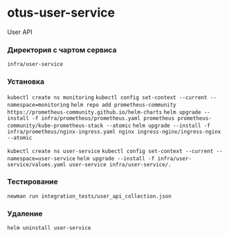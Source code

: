 # otus-user-service
User API

### Директория с чартом сервиса

`infra/user-service`

### Установка

`kubectl create ns monitoring`
`kubectl config set-context --current --namespace=monitoring`
`helm repo add prometheus-community https://prometheus-community.github.io/helm-charts`
`helm upgrade --install -f infra/prometheus/prometheus.yaml prometheus prometheus-community/kube-prometheus-stack --atomic`
`helm upgrade --install -f infra/prometheus/nginx-ingress.yaml nginx ingress-nginx/ingress-nginx --atomic`

`kubectl create ns user-service`
`kubectl config set-context --current --namespace=user-service`
`helm upgrade --install -f infra/user-service/values.yaml user-service infra/user-service/.`

### Тестирование

`newman run integration_tests/user_api_collection.json`

### Удаление

`helm uninstall user-service`
